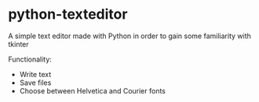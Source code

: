 # python-texteditor
A simple text editor made with Python in order to gain some familiarity with tkinter

Functionality:
  - Write text
  - Save files
  - Choose between Helvetica and Courier fonts
